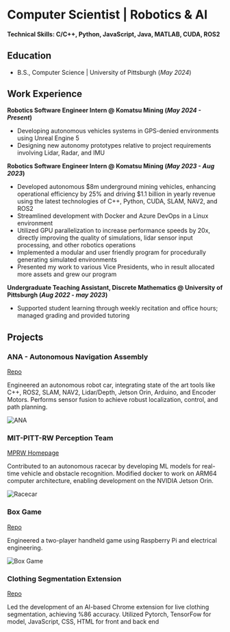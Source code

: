 # Computer Scientist | Robotics & AI
#### Technical Skills: C/C++, Python, JavaScript, Java, MATLAB, CUDA, ROS2

## Education		        		
- B.S., Computer Science | University of Pittsburgh (_May 2024_)

## Work Experience
**Robotics Software Engineer Intern @ Komatsu Mining (_May 2024 - Present_)**
- Developing autonomous vehicles systems in GPS-denied environments using Unreal Engine 5
- Designing new autonomy prototypes relative to project requirements involving Lidar, Radar, and IMU

**Robotics Software Engineer Intern @ Komatsu Mining (_May 2023 - Aug 2023_)**
- Developed autonomous $8m underground mining vehicles, enhancing operational efficiency by 25% and driving $1.1 billion in yearly revenue using the latest technologies of C++, Python, CUDA, SLAM, NAV2, and ROS2
- Streamlined development with Docker and Azure DevOps in a Linux environment
- Utilized GPU parallelization to increase performance speeds by 20x, directly improving the quality of simulations, lidar sensor input processing, and other robotics operations
- Implemented a modular and user friendly program for procedurally generating simulated environments
- Presented my work to various Vice Presidents, who in result allocated more assets and grew our program

**Undergraduate Teaching Assistant, Discrete Mathematics @ University of Pittsburgh (_Aug 2022 - may 2023_)**
- Supported student learning through weekly recitation and office hours; managed grading and provided tutoring

## Projects
### ANA - Autonomous Navigation Assembly
[Repo](https://github.com/Razzi86/ana_bot)

Engineered an autonomous robot car, integrating state of the art tools like C++, ROS2, SLAM, NAV2, Lidar/Depth, Jetson Orin, Arduino, and Encoder Motors. Performs sensor fusion to achieve robust localization, control, and path planning.

![ANA](assets/img/slam.gif)


### MIT-PITT-RW Perception Team
[MPRW Homepage](https://driverless.mit.edu/mitpittrw)

Contributed to an autonomous racecar by developing ML models for real-time vehicle and obstacle recognition. Modified docker to work on ARM64 computer architecture, enabling development on the NVIDIA Jetson Orin.

![Racecar](https://www.raspitt.org/images/mprw/ourcar2%20-%20Copy.jpg)


### Box Game
[Repo](https://github.com/Razzi86/Box_Game)

Engineered a two-player handheld game using Raspberry Pi and electrical engineering.

![Box Game](https://user-images.githubusercontent.com/75161978/150026568-e0e3128b-62fe-46e0-8622-36bca743b56f.gif)


### Clothing Segmentation Extension
[Repo]({https://github.com/DW-Han/fashion-segmentation-repo)

Led the development of an AI-based Chrome extension for live clothing segmentation, achieving %86 accuracy. Utilized Pytorch, TensorFow for model, JavaScript, CSS, HTML for front and back end

